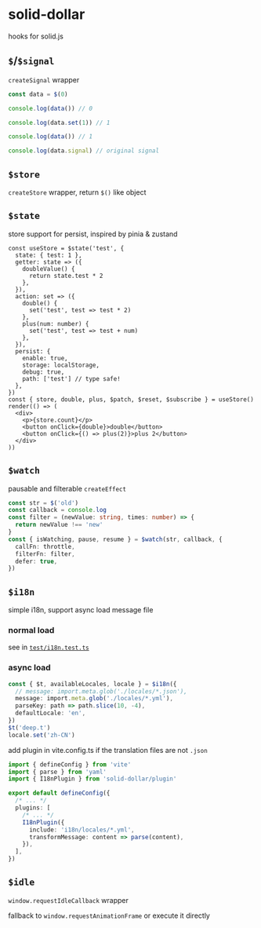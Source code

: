 # solid-dollar

hooks for solid.js

## `$`/`$signal`

`createSignal` wrapper

```ts
const data = $(0)

console.log(data()) // 0

console.log(data.set(1)) // 1

console.log(data()) // 1

console.log(data.signal) // original signal
```

## `$store`

`createStore` wrapper, return `$()` like object

## `$state`

store support for persist, inspired by pinia & zustand

```tsx
const useStore = $state('test', {
  state: { test: 1 },
  getter: state => ({
    doubleValue() {
      return state.test * 2
    },
  }),
  action: set => ({
    double() {
      set('test', test => test * 2)
    },
    plus(num: number) {
      set('test', test => test + num)
    },
  }),
  persist: {
    enable: true,
    storage: localStorage,
    debug: true,
    path: ['test'] // type safe!
  },
})
const { store, double, plus, $patch, $reset, $subscribe } = useStore()
render(() => (
  <div>
    <p>{store.count}</p>
    <button onClick={double}>double</button>
    <button onClick={() => plus(2)}>plus 2</button>
  </div>
))
```

## `$watch`

pausable and filterable `createEffect`

```ts
const str = $('old')
const callback = console.log
const filter = (newValue: string, times: number) => {
  return newValue !== 'new'
}
const { isWatching, pause, resume } = $watch(str, callback, {
  callFn: throttle,
  filterFn: filter,
  defer: true,
})
```

## `$i18n`

simple i18n, support async load message file

### normal load

see in [`test/i18n.test.ts`](test/i18n.test.ts)

### async load

```ts
const { $t, availableLocales, locale } = $i18n({
  // message: import.meta.glob('./locales/*.json'),
  message: import.meta.glob('./locales/*.yml'),
  parseKey: path => path.slice(10, -4),
  defaultLocale: 'en',
})
$t('deep.t')
locale.set('zh-CN')
```

add plugin in vite.config.ts if the translation files are not `.json`
```ts
import { defineConfig } from 'vite'
import { parse } from 'yaml'
import { I18nPlugin } from 'solid-dollar/plugin'

export default defineConfig({
  /* ... */
  plugins: [
    /* ... */
    I18nPlugin({
      include: 'i18n/locales/*.yml',
      transformMessage: content => parse(content),
    }),
  ],
})
```

## `$idle`

`window.requestIdleCallback` wrapper

fallback to `window.requestAnimationFrame` or execute it directly
